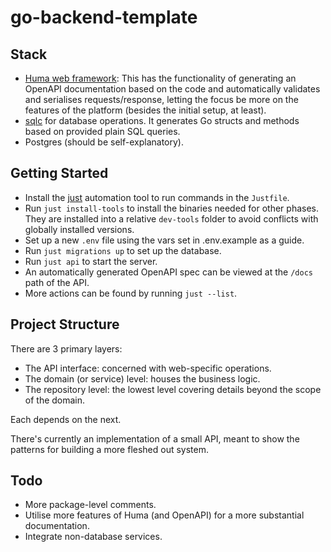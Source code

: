 # go-backend-template
## Stack
- [Huma web framework](https://huma.rocks/): This has the functionality of generating an OpenAPI documentation based on the code and automatically validates and serialises requests/response, letting the focus be more on the features of the platform (besides the initial setup, at least).
- [sqlc](https://sqlc.dev/) for database operations. It generates Go structs and methods based on provided plain SQL queries.
- Postgres (should be self-explanatory).

## Getting Started
- Install the [just](https://just.systems/) automation tool to run commands in the `Justfile`.
- Run `just install-tools` to install the binaries needed for other phases. They are installed into a relative `dev-tools` folder to avoid conflicts with globally installed versions.
- Set up a new `.env` file using the vars set in .env.example as a guide.
- Run `just migrations up` to set up the database.
- Run `just api` to start the server.
- An automatically generated OpenAPI spec can be viewed at the `/docs` path of the API.
- More actions can be found by running `just --list`.

## Project Structure
There are 3 primary layers:
- The API interface: concerned with web-specific operations.
- The domain (or service) level: houses the business logic.
- The repository level: the lowest level covering details beyond the scope of the domain.

Each depends on the next.

There's currently an implementation of a small API, meant to show the patterns for building a more fleshed out system.

## Todo
- More package-level comments.
- Utilise more features of Huma (and OpenAPI) for a more substantial documentation.
- Integrate non-database services.